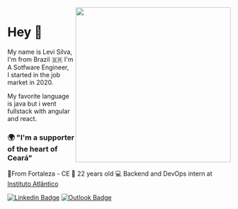<img align="right" src="https://raw.githubusercontent.com/MicaelliMedeiros/micaellimedeiros/master/image/computer-illustration.png" width="350"/>

# Hey 👋

My name is Levi Silva, I'm from Brazil :brazil: I'm A Sotfware Engineer,   
I started in the job market in 2020.

My favorite language is java but i went  fullstack with angular and react.

### 🌍 "I'm a supporter of the heart of Ceará"

📍From Fortaleza - CE 
🤖 22 years old
💻 Backend and DevOps intern at [Instituto Atlântico](https://www.atlantico.com.br/)

[![Linkedin Badge](https://img.shields.io/badge/-Levi%20Silva-6633cc?style=flat-square&logo=Linkedin&logoColor=white&link=https://www.linkedin.com/in/diego-schell-fernandes/)](https://www.linkedin.com/in/levi-silvaz/) [![Outlook Badge](https://img.shields.io/badge/-contatolevisilva@outook.com-6633cc?style=flat-square&logo=Gmail&logoColor=white&link=mailto:diego.schell.f@gmail.com)](contatolevisilva@outlook.com)

